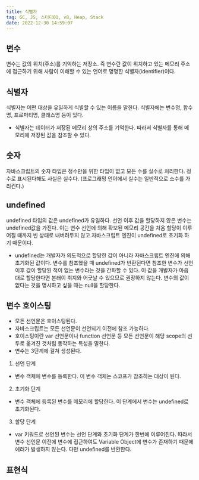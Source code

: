 ```yaml
---
title: 식별자
tag: GC, JS, 스터디01, v8, Heap, Stack
date: 2022-12-30 14:59:07
---
```


## 변수
변수는 값의 위치(주소)를 기억하는 저장소. 즉 변수란 값이 위치하고 있는 메모리 주소에 접근하기 위해 사람이 이해할 수 있는 언어로 명명한 식별자(identifier)이다.

## 식별자
식별자는 어떤 대상을 유일하게 식별할 수 있는 이름을 말한다. 식별자에는 변수명, 함수명, 프로퍼티명, 클래스명 등이 있다.
- 식별자는 데이터가 저장된 메모리 상의 주소를 기억한다. 따라서 식별자를 통해 메모리에 저장된 값을 참조할 수 있다.

## 숫자
자바스크립트의 숫자 타입은 정수만을 위한 타입이 없고 모든 수를 실수로 처리한다. 정수로 표시된다해도 사실은 실수다. (프로그래밍 언어에서 실수는 일반적으로 소수를 가리킨다.)

## undefined
undefined 타입의 값은 undefined가 유일하다. 선언 이후 값을 할당하지 않은 변수는 undefined값을 가진다. 이는 변수 선언에 의해 확보된 메모리 공간을 처음 할당이 이루어질 때까지 빈 상태로 내버려두지 않고 자바스크립트 엔진이 undefined로 초기화 하기 때문이다.

- undefined는 개발자가 의도적으로 할당한 값이 아니라 자바스크립트 엔진에 의해 초기화된 값이다. 변수를 참조했을 때 undefined가 반환된다면 참조한 변수가 선언 이후 값이 할당된 적이 없는 변수라는 것을 간파할 수 있다. 이 값을 개발자가 마음대로 할당한다면 본래이 취지와 어긋날 수 있으므로 권장하지 않는다. 변수의 값이 없다는 것을 명시하고 싶을 때는 null을 할당한다.

## 변수 호이스팅
- 모든 선언문은 호이스팅된다.
- 자바스크립트는 모든 선언문이 선언되기 이전에 참조 가능하다.
- 호이스팅이란 var 선언문이나 function 선언문 등 모든 선언문이 해당 scope의 선두로 옮겨진 것처럼 동작하는 특성을 말한다.
- 변수는 3단계에 걸쳐 생성된다.
1. 선언 단계
  - 변수 객체에 변수를 등록한다. 이 변수 객체는 스코프가 참조하는 대상이 된다.
2. 초기화 단계
  - 변수 객체에 등록된 변수를 메모리에 할당한다. 이 단계에서 변수는 undefined로 초기화된다.
3. 할당 단계

- var 키워드로 선언된 변수는 선언 단계와 초기화 단계가 한번에 이루어진다. 따라서 변수 선언문 이전에 변수에 접근하여도 Variable Object에 변수가 존재하기 때문에 에러가 발생하지 않는다. 다만 undefined를 반환한다.

## 표현식
